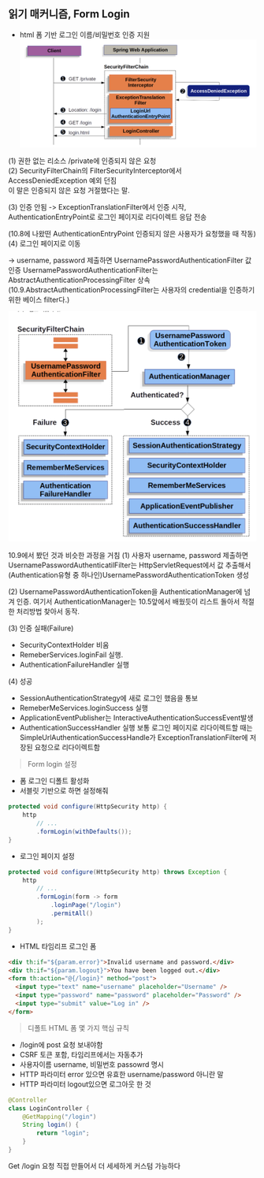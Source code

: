## 읽기 매커니즘, Form Login

- html 폼 기반 로그인 이름/비밀번호 인증 지원
  ![폼로그인](img/폼로그인.png)

(1) 권한 없는 리소스 /private에 인증되지 않은 요청  
(2) SecurityFilterChain의 FilterSecurityInterceptor에서 AccessDeniedException 예외 던짐  
이 말은 인증되지 않은 요청 거절했다는 말.

(3) 인증 안됨 -> ExceptionTranslationFilter에서 인증 시작,  
AuthenticationEntryPoint로 로그인 페이지로 리다이렉트 응답 전송

(10.8에 나왔떤 AuthenticationEntryPoint
인증되지 않은 사용자가 요청했을 때 작동)
(4) 로그인 페이지로 이동

-> username, password 제출하면 UsernamePasswordAuthenticationFilter 값 인증
UsernamePasswordAuthenticationFilter는 AbstractAuthenticationProcessingFilter 상속
(10.9.AbstractAuthenticationProcessingFilter는 사용자의 credential을 인증하기 위한 베이스 filter다.)

![](img/usernamePasswordAuthenticationFilter.png)

10.9에서 봤던 것과 비슷한 과정을 거침
(1) 사용자 username, password 제출하면 UsernamePasswordAuthenticatilFilter는 HttpServletRequest에서 값 추출해서
(Authentication유형 중 하나인)UsernamePasswordAuthenticationToken 생성

(2) UsernamePasswordAuthenticationToken을 AuthenticationManager에 넘겨 인증. 여기서 AuthenticationManager는 10.5앞에서 배웠듯이 리스트 돌아서 적절한 처리방법 찾아서 동작.

(3) 인증 실패(Failure)

- SecurityContextHolder 비움
- RemeberServices.loginFail 실행.
- AuthenticationFailureHandler 실행

(4) 성공

- SessionAuthenticationStrategy에 새로 로그인 했음을 통보
- RemeberMeServices.loginSuccess 실행
- ApplicationEventPublisher는 InteractiveAuthenticationSuccessEvent발생
- AuthenticationSuccessHandler 실행 보통 로그인 페이지로 리다이렉트할 때는
  SimpleUrlAuthenticationSuccessHandle가 ExceptionTranslationFilter에 저장된 요청으로 리다이렉트함

> Form login 설정

- 폼 로그인 디폴트 활성화
- 서블릿 기반으로 하면 설정해줘

```java
protected void configure(HttpSecurity http) {
    http
        // ...
        .formLogin(withDefaults());
}
```

- 로그인 페이지 설정

```java
protected void configure(HttpSecurity http) throws Exception {
    http
        // ...
        .formLogin(form -> form
            .loginPage("/login")
            .permitAll()
        );
}
```

- HTML 타임리프 로그인 폼

```html
<div th:if="${param.error}">Invalid username and password.</div>
<div th:if="${param.logout}">You have been logged out.</div>
<form th:action="@{/login}" method="post">
  <input type="text" name="username" placeholder="Username" />
  <input type="password" name="password" placeholder="Password" />
  <input type="submit" value="Log in" />
</form>
```

> 디폴트 HTML 폼 몇 가지 핵심 규칙

- /login에 post 요청 보내야함
- CSRF 토큰 포함, 타임리프에서는 자동추가
- 사용자이름 username, 비밀번호 passowrd 명시
- HTTP 파라미터 error 있으면 유효한 username/password 아니란 말
- HTTP 파라미터 logout있으면 로그아웃 한 것

```java
@Controller
class LoginController {
    @GetMapping("/login")
    String login() {
        return "login";
    }
}
```

Get /login 요청 직접 만들어서 더 세세하게 커스텀 가능하다
